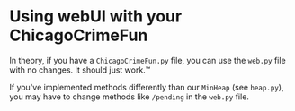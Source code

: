 # Using webUI with your ChicagoCrimeFun
In theory, if you have a `ChicagoCrimeFun.py` file, you can use the `web.py` file with no changes.
It should just work.:tm:

If you've implemented methods differently than our `MinHeap` (see `heap.py`), you may have to change methods like `/pending` in the `web.py` file.